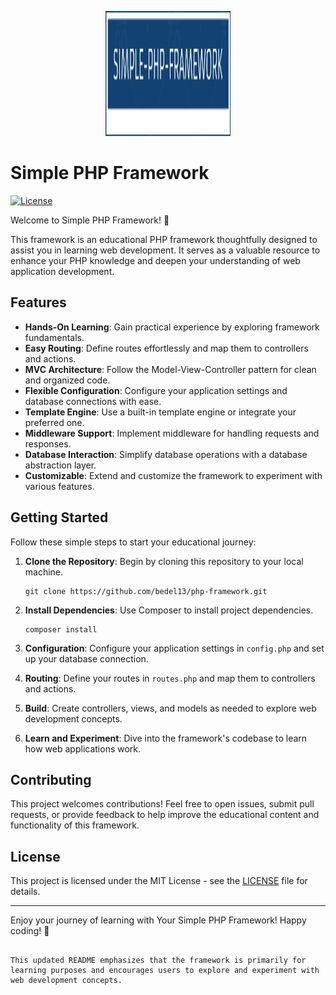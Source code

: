 <p align="center">
  <img src="logo.png" alt="Framework Logo" width="200" height="200">
</p>

# Simple PHP Framework

[![License](https://img.shields.io/badge/license-MIT-blue.svg)](LICENSE)

Welcome to Simple PHP Framework! 🚀

This framework is an educational PHP framework thoughtfully designed to assist you in learning web development. It serves as a valuable resource to enhance your PHP knowledge and deepen your understanding of web application development.

## Features

- **Hands-On Learning**: Gain practical experience by exploring framework fundamentals.
- **Easy Routing**: Define routes effortlessly and map them to controllers and actions.
- **MVC Architecture**: Follow the Model-View-Controller pattern for clean and organized code.
- **Flexible Configuration**: Configure your application settings and database connections with ease.
- **Template Engine**: Use a built-in template engine or integrate your preferred one.
- **Middleware Support**: Implement middleware for handling requests and responses.
- **Database Interaction**: Simplify database operations with a database abstraction layer.
- **Customizable**: Extend and customize the framework to experiment with various features.

## Getting Started

Follow these simple steps to start your educational journey:

1. **Clone the Repository**: Begin by cloning this repository to your local machine.

   ```shell
   git clone https://github.com/bedel13/php-framework.git
   ```

2. **Install Dependencies**: Use Composer to install project dependencies.

   ```shell
   composer install
   ```

3. **Configuration**: Configure your application settings in `config.php` and set up your database connection.

4. **Routing**: Define your routes in `routes.php` and map them to controllers and actions.

5. **Build**: Create controllers, views, and models as needed to explore web development concepts.

6. **Learn and Experiment**: Dive into the framework's codebase to learn how web applications work.


## Contributing

This project welcomes contributions! Feel free to open issues, submit pull requests, or provide feedback to help improve the educational content and functionality of this framework.

## License

This project is licensed under the MIT License - see the [LICENSE](LICENSE) file for details.

---

Enjoy your journey of learning with Your Simple PHP Framework! Happy coding! 🚀
```

This updated README emphasizes that the framework is primarily for learning purposes and encourages users to explore and experiment with web development concepts.

